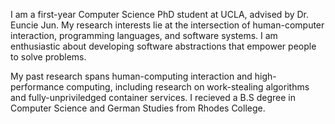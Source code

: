 I am a first-year Computer Science PhD student at UCLA, advised by Dr. Euncie Jun. My research interests lie at the intersection of human-computer interaction, programming languages, and software systems. I am enthusiastic about developing software abstractions that empower people to solve problems.   

My past research spans human-computing interaction and high-performance computing, including research on work-stealing algorithms and fully-unpriviledged container services. I recieved a B.S degree in Computer Science and German Studies from Rhodes College.
